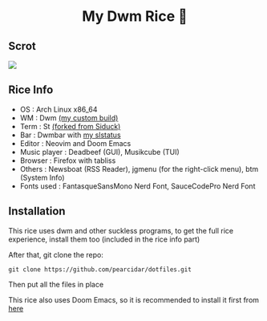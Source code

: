 <h1 align="center">My Dwm Rice 🍚</h1>

## Scrot

![](rice.png)

## Rice Info

* OS : Arch Linux x86_64
* WM : Dwm [(my custom build)](https://github.com/pearcidar/dwm/)
* Term : St [(forked from Siduck)](https://github.com/siduck/st)
* Bar : Dwmbar with [my slstatus](https://github.com/pearcidar/slstatus)
* Editor : Neovim and Doom Emacs
* Music player : Deadbeef (GUI), Musikcube (TUI)
* Browser : Firefox with tabliss
* Others : Newsboat (RSS Reader), jgmenu (for the right-click menu), btm (System Info)
* Fonts used : FantasqueSansMono Nerd Font, SauceCodePro Nerd Font
## Installation

This rice uses dwm and other suckless programs, to get the full rice experience, install them too (included in the rice info part)

After that, git clone the repo:

```
git clone https://github.com/pearcidar/dotfiles.git
```
Then put all the files in place

This rice also uses Doom Emacs, so it is recommended to install it first from [here](https://github.com/doomemacs/doomemacs)

